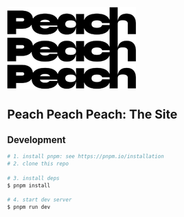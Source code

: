 <img src="./src/lib/images/logo.svg" width="300" />

# Peach Peach Peach: The Site

## Development

```bash
# 1. install pnpm: see https://pnpm.io/installation
# 2. clone this repo

# 3. install deps
$ pnpm install

# 4. start dev server
$ pnpm run dev
```
